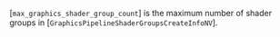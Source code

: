 [`max_graphics_shader_group_count`] is the maximum number of shader groups
in [`GraphicsPipelineShaderGroupsCreateInfoNV`].